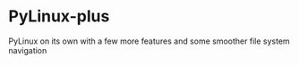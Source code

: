 # PyLinux-plus
PyLinux on its own with a few more features and some smoother file system navigation
